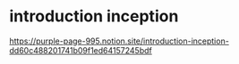 # introduction inception

https://purple-page-995.notion.site/introduction-inception-dd60c488201741b09f1ed64157245bdf

